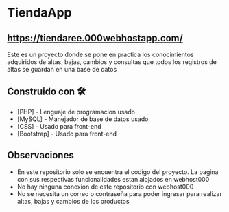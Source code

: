 # TiendaApp
## https://tiendaree.000webhostapp.com/

Este es un proyecto donde se pone en practica los conocimientos adquiridos de altas, bajas, cambios y consultas que todos los registros de altas se guardan en una base de datos

## Construido con 🛠️

* [PHP] - Lenguaje de programacion usado
* [MySQL] - Manejador de base de datos usado
* [CSS] - Usado para front-end
* [Bootstrap] - Usado para front-end

## Observaciones

* En este repositorio solo se encuentra el codigo del proyecto. La pagina con sus respectivas funcionalidades estan alojados en webhost000
* No hay ninguna conexion de este repositorio con webhost000
* No se necesita un correo o contraseña para poder ingresar para realizar altas, bajas y cambios de los productos
